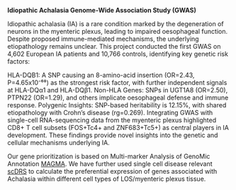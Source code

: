 **Idiopathic Achalasia Genome-Wide Association Study (GWAS)**

Idiopathic achalasia (IA) is a rare condition marked by the degeneration of neurons in the myenteric plexus, leading to impaired oesophageal function. Despite proposed immune-mediated mechanisms, the underlying etiopathology remains unclear. This project conducted the first GWAS on 4,602 European IA patients and 10,766 controls, identifying key genetic risk factors:

HLA-DQB1: A SNP causing an 8-amino-acid insertion (OR=2.43, P=4.65x10⁻⁶⁸) as the strongest risk factor, with further independent signals at HLA-DQα1 and HLA-DQβ1.
Non-HLA Genes: SNPs in UGT1A8 (OR=2.50), PTPN22 (OR=1.29), and others implicate oesophageal defense and immune response.
Polygenic Insights: SNP-based heritability is 12.15%, with shared etiopathology with Crohn’s disease (rg=0.269).
Integrating GWAS with single-cell RNA-sequencing data from the myenteric plexus highlighted CD8+ T cell subsets (FOS+Tc4+ and ZNF683+Tc5+) as central players in IA development. These findings provide novel insights into the genetic and cellular mechanisms underlying IA.

Our gene prioritization is based on Multi-marker Analysis of GenoMic Annotation [MAGMA](https://journals.plos.org/ploscompbiol/article?id=10.1371%2Fjournal.pcbi.1004219).
We have further used single cell disease relevant [scDRS](https://www.nature.com/articles/s41588-022-01167-z) to calculate the preferential expression of genes associated with Achalasia within different cell types of LOS/myenteric plexus tissue.

